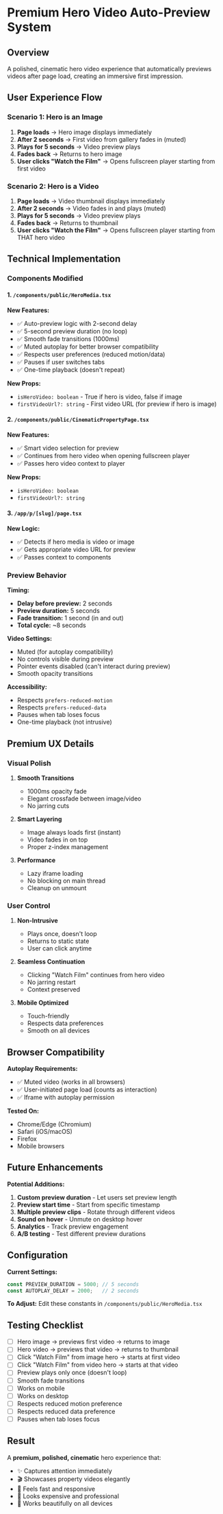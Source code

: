 # Premium Hero Video Auto-Preview System

## Overview
A polished, cinematic hero video experience that automatically previews videos after page load, creating an immersive first impression.

## User Experience Flow

### Scenario 1: Hero is an Image
1. **Page loads** → Hero image displays immediately
2. **After 2 seconds** → First video from gallery fades in (muted)
3. **Plays for 5 seconds** → Video preview plays
4. **Fades back** → Returns to hero image
5. **User clicks "Watch the Film"** → Opens fullscreen player starting from first video

### Scenario 2: Hero is a Video
1. **Page loads** → Video thumbnail displays immediately
2. **After 2 seconds** → Video fades in and plays (muted)
3. **Plays for 5 seconds** → Video preview plays
4. **Fades back** → Returns to thumbnail
5. **User clicks "Watch the Film"** → Opens fullscreen player starting from THAT hero video

## Technical Implementation

### Components Modified

#### 1. `/components/public/HeroMedia.tsx`
**New Features:**
- ✅ Auto-preview logic with 2-second delay
- ✅ 5-second preview duration (no loop)
- ✅ Smooth fade transitions (1000ms)
- ✅ Muted autoplay for better browser compatibility
- ✅ Respects user preferences (reduced motion/data)
- ✅ Pauses if user switches tabs
- ✅ One-time playback (doesn't repeat)

**New Props:**
- `isHeroVideo: boolean` - True if hero is video, false if image
- `firstVideoUrl?: string` - First video URL (for preview if hero is image)

#### 2. `/components/public/CinematicPropertyPage.tsx`
**New Features:**
- ✅ Smart video selection for preview
- ✅ Continues from hero video when opening fullscreen player
- ✅ Passes hero video context to player

**New Props:**
- `isHeroVideo: boolean`
- `firstVideoUrl?: string`

#### 3. `/app/p/[slug]/page.tsx`
**New Logic:**
- ✅ Detects if hero media is video or image
- ✅ Gets appropriate video URL for preview
- ✅ Passes context to components

### Preview Behavior

**Timing:**
- **Delay before preview:** 2 seconds
- **Preview duration:** 5 seconds
- **Fade transition:** 1 second (in and out)
- **Total cycle:** ~8 seconds

**Video Settings:**
- Muted (for autoplay compatibility)
- No controls visible during preview
- Pointer events disabled (can't interact during preview)
- Smooth opacity transitions

**Accessibility:**
- Respects `prefers-reduced-motion`
- Respects `prefers-reduced-data`
- Pauses when tab loses focus
- One-time playback (not intrusive)

## Premium UX Details

### Visual Polish
1. **Smooth Transitions**
   - 1000ms opacity fade
   - Elegant crossfade between image/video
   - No jarring cuts

2. **Smart Layering**
   - Image always loads first (instant)
   - Video fades in on top
   - Proper z-index management

3. **Performance**
   - Lazy iframe loading
   - No blocking on main thread
   - Cleanup on unmount

### User Control
1. **Non-Intrusive**
   - Plays once, doesn't loop
   - Returns to static state
   - User can click anytime

2. **Seamless Continuation**
   - Clicking "Watch Film" continues from hero video
   - No jarring restart
   - Context preserved

3. **Mobile Optimized**
   - Touch-friendly
   - Respects data preferences
   - Smooth on all devices

## Browser Compatibility

**Autoplay Requirements:**
- ✅ Muted video (works in all browsers)
- ✅ User-initiated page load (counts as interaction)
- ✅ Iframe with autoplay permission

**Tested On:**
- Chrome/Edge (Chromium)
- Safari (iOS/macOS)
- Firefox
- Mobile browsers

## Future Enhancements

**Potential Additions:**
1. **Custom preview duration** - Let users set preview length
2. **Preview start time** - Start from specific timestamp
3. **Multiple preview clips** - Rotate through different videos
4. **Sound on hover** - Unmute on desktop hover
5. **Analytics** - Track preview engagement
6. **A/B testing** - Test different preview durations

## Configuration

**Current Settings:**
```typescript
const PREVIEW_DURATION = 5000; // 5 seconds
const AUTOPLAY_DELAY = 2000;   // 2 seconds
```

**To Adjust:**
Edit these constants in `/components/public/HeroMedia.tsx`

## Testing Checklist

- [ ] Hero image → previews first video → returns to image
- [ ] Hero video → previews that video → returns to thumbnail
- [ ] Click "Watch Film" from image hero → starts at first video
- [ ] Click "Watch Film" from video hero → starts at that video
- [ ] Preview plays only once (doesn't loop)
- [ ] Smooth fade transitions
- [ ] Works on mobile
- [ ] Works on desktop
- [ ] Respects reduced motion preference
- [ ] Respects reduced data preference
- [ ] Pauses when tab loses focus

## Result

A **premium, polished, cinematic** hero experience that:
- ✨ Captures attention immediately
- 🎬 Showcases property videos elegantly
- 🚀 Feels fast and responsive
- 💎 Looks expensive and professional
- 📱 Works beautifully on all devices
